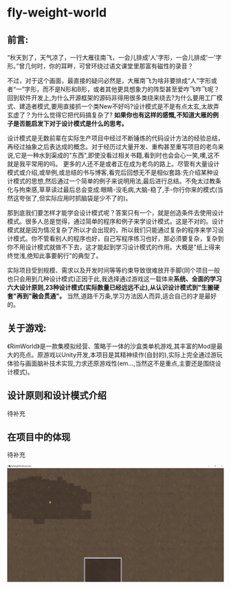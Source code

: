 # fly-weight-world

## 前言:
“秋天到了，天气凉了，一行大雁往南飞，一会儿排成'人'字形，一会儿排成'一'字形。”曾几何时，你的耳畔，可曾环绕过语文课堂里那富有磁性的录音？

不过，对于这个画面，最直接的疑问必然是，大雁南飞为啥非要排成“人”字形或者“一”字形，而不是N形和B形，或者其他更具想象力的阵型甚至爱咋飞咋飞呢？回到软件开发上,为什么开源框架的源码非得用很多类绕来绕去?为什么要用工厂模式、建造者模式,要用直接抓一个类New不好吗?设计模式是不是有点太玄,太故弄玄虚了？为什么觉得它把代码搞复杂了?
**如果你也有这样的感慨,不知道大雁的例子是否能启发下对于设计模式是什么的思考。**

设计模式是无数前辈在实际生产项目中经过不断锤炼的代码设计方法的经验总结，再经过抽象之后表达成的概念。对于经历过大量开发、重构甚至重写项目的老鸟来说,它是一种水到渠成的"东西",即使没看过相关书籍,看到时也会会心一笑,噢,这不就是我平常用的吗。
更多的人还不是或者正在成为老鸟的路上。尽管有大量设计模式或介绍,或举例,或总结的书与博客,看完后回想无不是相似套路:先介绍某种设计模式的思想,然后通过一个简单的例子来说明用法,最后进行总结。不免太过教条化与拘束感,草草读过最后总会变成:眼睛-没毛病,大脑-稳了,手-你行你来的模式(当然这夸张了,但实际应用时抓脑袋是少不了的)。

那到底我们要怎样才能学会设计模式呢？答案只有一个，就是创造条件去使用设计模式。很多人总是觉得，通过简单的程序和例子来学设计模式。这是不对的。设计模式就是因为情况复杂了所以才会出现的，所以我们只能通过复杂的程序来学习设计模式。你不管看别人的程序也好，自己写程序练习也好，那必须要复杂，复杂到你不用设计模式就做不下去，这才能起到学习设计模式的作用。大概是"纸上得来终觉浅,绝知此事要躬行"的典型了。

实际项目受到规模、需求以及开发时间等等约束导致很难放开手脚(同个项目一般也只会用到几种设计模式)正因于此,我选择通过游戏这一载体来**系统、全面的学习六大设计原则,23种设计模式(实际数量已经远远不止),从认识设计模式到"生搬硬套"再到"融会贯通"。**
当然,道路千万条,学习方法因人而异,适合自己的才是最好的。

## 关于游戏:
《RimWorld》是一款集模拟经营、策略于一体的沙盒类单机游戏,其丰富的Mod是最大的亮点。原游戏以Unity开发,本项目是其精神续作(自封的),实际上完全通过游玩体验与画面脑补技术实现,力求还原游戏性(em...,当然这不是重点,主要还是围绕设计模式)。

## 设计原则和设计模式介绍
待补充

## 在项目中的体现
待补充

 ![image](https://github.com/z2333333/fly-weight-world/blob/master/core/assets/show/Annotation-2019-08-30-150937.png)
 
